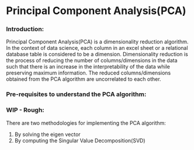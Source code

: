 # Principal Component Analysis(PCA)

### Introduction:
Principal Component Analysis(PCA) is a dimensionality reduction algorithm. In the context of data science, each column in an excel sheet or a relational database table is considered to be a dimension. Dimensionality reduction is the process of reducing the number of columns/dimensions in the data such that there is an increase in the interpretability of the data while preserving maximum information. The reduced columns/dimensions obtained from the PCA algorithm are uncorrelated to each other. 

### Pre-requisites to understand the PCA algorithm:






### WIP - Rough:

There are two methodologies for implementing the PCA algorithm:
1. By solving the eigen vector
2. By computing the Singular Value Decomposition(SVD)
